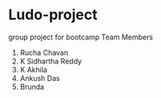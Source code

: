 # Ludo-project
group project for bootcamp
Team Members
1) Rucha Chavan
2) K Sidhartha Reddy
3) K Akhila
4) Ankush Das 
5) Brunda
